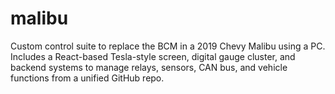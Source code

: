 # malibu
Custom control suite to replace the BCM in a 2019 Chevy Malibu using a PC. Includes a React-based Tesla-style screen, digital gauge cluster, and backend systems to manage relays, sensors, CAN bus, and vehicle functions from a unified GitHub repo.
